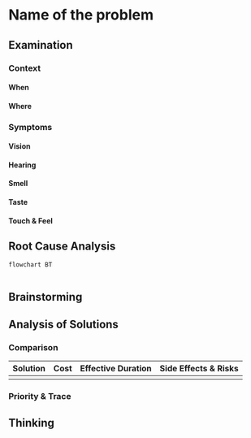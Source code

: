 # Name of the problem

## Examination
[problem overview]: #
[a problem can be the output or input of a process. For output, it can be a bad output. For input, it can be a waste of resources]: #

### Context

#### When
[Specification: year, season, daytime, during & after some events, duration]: #

#### Where
[Localization]: #

### Symptoms
[avoid biases]: #
[comparison between actuation and expectation]: #
[collect evidence used by hypothesis built in the root cause analysis phrase]: #
[specification: location, degree]: #

#### Vision

#### Hearing

#### Smell

#### Taste

#### Touch & Feel

## Root Cause Analysis
[backward cause reasoning for general problems]: #
[interactions: failed good OR bad OR side effects]: #
[recursive trouble shooting for engineering problems to an atomic level (build hypothesis, use evidence (examination  + unit tests))]: #

```mermaid
flowchart BT
	
```
## Brainstorming
[removal of touchable physical objects is applicable]: #
[replacement V.S repair. Localize the problem to an atomic level where fixing it components is more expensive than replacing it as a whole]: #
 
## Analysis of Solutions

### Comparison
| Solution | Cost | Effective Duration | Side Effects & Risks |
| --- | --- | --- | --- |
|||||

### Priority & Trace
[try from treatments to prevention based on time bound]: #

## Thinking
[Lessons learned from this experience]: #


<!--stackedit_data:
eyJoaXN0b3J5IjpbLTc5MzgxMzExNCwtMTk3MTgyMDMyMyw3MT
E5Njk3NTEsMjAzOTU3MDMwLDEwMzQyMjg4MjEsLTExMzYwMjgx
OTMsMTExMjQ4Nzg3MV19
-->
